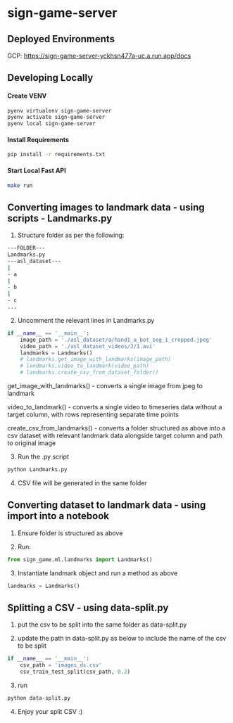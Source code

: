 # sign-game-server


## Deployed Environments

GCP: https://sign-game-server-yckhsn477a-uc.a.run.app/docs
## Developing Locally

#### Create VENV

```bash
pyenv virtualenv sign-game-server
pyenv activate sign-game-server
pyenv local sign-game-server
```

#### Install Requirements

```bash
pip install -r requirements.txt
```

#### Start Local Fast API
```bash
make run
```

## Converting images to landmark data - using scripts - Landmarks.py
1. Structure folder as per the following:
```bash
---FOLDER---
Landmarks.py
---asl_dataset---
|
- a
|
- b
|
- c
...
```
2. Uncomment the relevant lines in Landmarks.py
```python
if __name__ == '__main__':
    image_path = './asl_dataset/a/hand1_a_bot_seg_1_cropped.jpeg'
    video_path = './asl_dataset_videos/J/1.avi'
    landmarks = Landmarks()
    # landmarks.get_image_with_landmarks(image_path)
    # landmarks.video_to_landmark(video_path)
    # landmarks.create_csv_from_dataset_folder()
```

get_image_with_landmarks() - converts a single image from jpeg to landmark

video_to_landmark() - converts a single video to timeseries data without a target column, with rows representing separate time points

create_csv_from_landmarks() - converts a folder structured as above into a csv dataset with relevant landmark data alongside target column and path to original image

3. Run the .py script
```bash
python Landmarks.py
```

4. CSV file will be generated in the same folder

## Converting dataset to landmark data - using import into a notebook

1. Ensure folder is structured as above

2. Run:
```python
from sign_game.ml.landmarks import Landmarks()
```

3. Instantiate landmark object and run a method as above
```python
landmarks = Landmarks()
```

## Splitting a CSV - using data-split.py
1. put the csv to be split into the same folder as data-split.py

2. update the path in data-split.py as below to include the name of the csv to be split

```python
if __name__ == '__main__':
    csv_path = 'images_ds.csv'
    csv_train_test_split(csv_path, 0.2)
```
3. run

```bash
python data-split.py
```

4. Enjoy your split CSV :)
